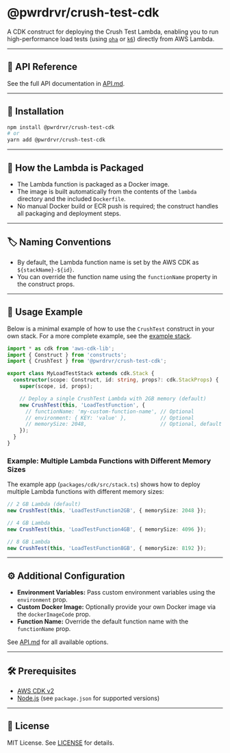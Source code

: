 # @pwrdrvr/crush-test-cdk

A CDK construct for deploying the Crush Test Lambda, enabling you to run high-performance load tests (using [`oha`](https://github.com/hatoo/oha) or [`k6`](https://k6.io/)) directly from AWS Lambda.

---

## 📖 API Reference

See the full API documentation in [API.md](https://github.com/pwrdrvr/crush-test/blob/main/packages/cdk-construct/API.md).

---

## 🚀 Installation

```sh
npm install @pwrdrvr/crush-test-cdk
# or
yarn add @pwrdrvr/crush-test-cdk
```

---

## 🐳 How the Lambda is Packaged

- The Lambda function is packaged as a Docker image.
- The image is built automatically from the contents of the `lambda` directory and the included `Dockerfile`.
- No manual Docker build or ECR push is required; the construct handles all packaging and deployment steps.

---

## 🏷️ Naming Conventions

- By default, the Lambda function name is set by the AWS CDK as `${stackName}-${id}`.
- You can override the function name using the `functionName` property in the construct props.

---

## 🧩 Usage Example

Below is a minimal example of how to use the `CrushTest` construct in your own stack. For a more complete example, see the [example stack](../cdk/src/stack.ts).

```ts
import * as cdk from 'aws-cdk-lib';
import { Construct } from 'constructs';
import { CrushTest } from '@pwrdrvr/crush-test-cdk';

export class MyLoadTestStack extends cdk.Stack {
  constructor(scope: Construct, id: string, props?: cdk.StackProps) {
    super(scope, id, props);

    // Deploy a single CrushTest Lambda with 2GB memory (default)
    new CrushTest(this, 'LoadTestFunction', {
      // functionName: 'my-custom-function-name', // Optional
      // environment: { KEY: 'value' },           // Optional
      // memorySize: 2048,                        // Optional, default is 2048
    });
  }
}
```

### Example: Multiple Lambda Functions with Different Memory Sizes

The example app (`packages/cdk/src/stack.ts`) shows how to deploy multiple Lambda functions with different memory sizes:

```ts
// 2 GB Lambda (default)
new CrushTest(this, 'LoadTestFunction2GB', { memorySize: 2048 });

// 4 GB Lambda
new CrushTest(this, 'LoadTestFunction4GB', { memorySize: 4096 });

// 8 GB Lambda
new CrushTest(this, 'LoadTestFunction8GB', { memorySize: 8192 });
```

---

## ⚙️ Additional Configuration

- **Environment Variables:** Pass custom environment variables using the `environment` prop.
- **Custom Docker Image:** Optionally provide your own Docker image via the `dockerImageCode` prop.
- **Function Name:** Override the default function name with the `functionName` prop.

See [API.md](https://github.com/pwrdrvr/crush-test/blob/main/packages/cdk-construct/API.md) for all available options.

---

## 🛠️ Prerequisites

- [AWS CDK v2](https://docs.aws.amazon.com/cdk/v2/guide/home.html)
- [Node.js](https://nodejs.org/) (see `package.json` for supported versions)

---

## 📝 License

MIT License. See [LICENSE](./LICENSE) for details.
